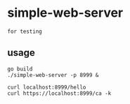 # simple-web-server
```
for testing
```

## usage
```
go build
./simple-web-server -p 8999 &

curl localhost:8999/hello
curl https://localhost:8999/ca -k
```